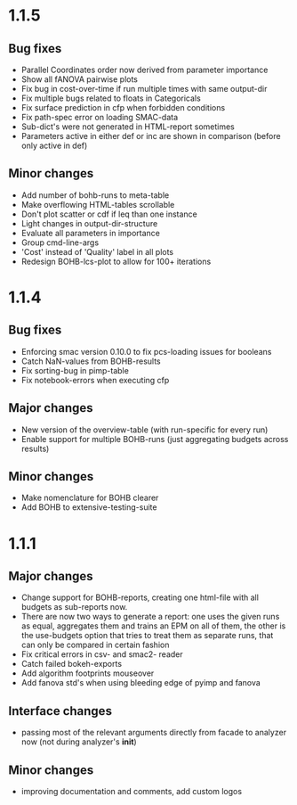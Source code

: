 # 1.1.5

## Bug fixes
* Parallel Coordinates order now derived from parameter importance
* Show all fANOVA pairwise plots
* Fix bug in cost-over-time if run multiple times with same output-dir
* Fix multiple bugs related to floats in Categoricals
* Fix surface prediction in cfp when forbidden conditions
* Fix path-spec error on loading SMAC-data
* Sub-dict's were not generated in HTML-report sometimes
* Parameters active in either def or inc are shown in comparison (before only active in def)

## Minor changes
* Add number of bohb-runs to meta-table
* Make overflowing HTML-tables scrollable
* Don't plot scatter or cdf if leq than one instance
* Light changes in output-dir-structure
* Evaluate all parameters in importance
* Group cmd-line-args
* 'Cost' instead of 'Quality' label in all plots
* Redesign BOHB-lcs-plot to allow for 100+ iterations

# 1.1.4

## Bug fixes

* Enforcing smac version 0.10.0 to fix pcs-loading issues for booleans
* Catch NaN-values from BOHB-results
* Fix sorting-bug in pimp-table
* Fix notebook-errors when executing cfp

## Major changes
* New version of the overview-table (with run-specific for every run)
* Enable support for multiple BOHB-runs (just aggregating budgets across results)

## Minor changes

* Make nomenclature for BOHB clearer
* Add BOHB to extensive-testing-suite

# 1.1.1

## Major changes

* Change support for BOHB-reports, creating one html-file with all budgets as sub-reports now.
* There are now two ways to generate a report: one uses the given runs as equal, aggregates them and trains an EPM on
  all of them, the other is the use-budgets option that tries to treat them as separate runs, that can only be compared
  in certain fashion
* Fix critical errors in csv- and smac2- reader
* Catch failed bokeh-exports
* Add algorithm footprints mouseover
* Add fanova std's when using bleeding edge of pyimp and fanova

## Interface changes

* passing most of the relevant arguments directly from facade to analyzer now (not during analyzer's __init__)

## Minor changes

* improving documentation and comments, add custom logos
